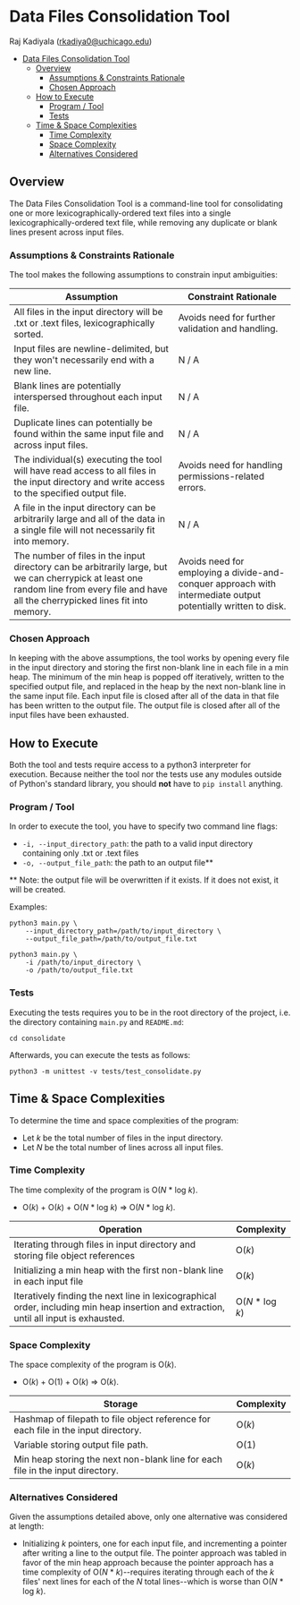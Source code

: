 # Data Files Consolidation Tool

Raj Kadiyala (rkadiya0@uchicago.edu)

- [Data Files Consolidation Tool](#data-files-consolidation-tool)
  - [Overview](#overview)
    - [Assumptions & Constraints Rationale](#assumptions--constraints-rationale)
    - [Chosen Approach](#chosen-approach)
  - [How to Execute](#how-to-execute)
    - [Program / Tool](#program--tool)
    - [Tests](#tests)
  - [Time & Space Complexities](#time--space-complexities)
    - [Time Complexity](#time-complexity)
    - [Space Complexity](#space-complexity)
    - [Alternatives Considered](#alternatives-considered)

## Overview
The Data Files Consolidation Tool is a command-line tool for consolidating one or more lexicographically-ordered text files into a single lexicographically-ordered text file, while removing any duplicate or blank lines present across input files.

### Assumptions & Constraints Rationale
The tool makes the following assumptions to constrain input ambiguities:

| Assumption                                                                                                                                                                               | Constraint Rationale                                                                                          |
| ---------------------------------------------------------------------------------------------------------------------------------------------------------------------------------------- | ------------------------------------------------------------------------------------------------------------- |
| All files in the input directory will be .txt or .text files, lexicographically sorted.                                                                                                  | Avoids need for further validation and handling.                                                              |
| Input files are newline-delimited, but they won't necessarily end with a new line.                                                                                                       | N / A                                                                                                         |
| Blank lines are potentially interspersed throughout each input file.                                                                                                                     | N / A                                                                                                         |
| Duplicate lines can potentially be found within the same input file and across input files.                                                                                              | N / A                                                                                                         |
| The individual(s) executing the tool will have read access to all files in the input directory and write access to the specified output file.                                            | Avoids need for handling permissions-related errors.                                                          |
| A file in the input directory can be arbitrarily large and all of the data in a single file will not necessarily fit into memory.                                                        | N / A                                                                                                         |
| The number of files in the input directory can be arbitrarily large, but we can cherrypick at least one random line from every file and have all the cherrypicked lines fit into memory. | Avoids need for employing a divide-and-conquer approach with intermediate output potentially written to disk. |


### Chosen Approach
In keeping with the above assumptions, the tool works by opening every file in the input directory and storing the first non-blank line in each file in a min heap. The minimum of the min heap is popped off iteratively, written to the specified output file, and replaced in the heap by the next non-blank line in the same input file. Each input file is closed after all of the data in that file has been written to the output file. The output file is closed after all of the input files have been exhausted.

## How to Execute
Both the tool and tests require access to a python3 interpreter for execution. Because neither the tool nor the tests use any modules outside of Python's standard library, you should **not** have to `pip install` anything.

### Program / Tool
In order to execute the tool, you have to specify two command line flags:
- `-i, --input_directory_path`: the path to a valid input directory containing only .txt or .text files
- `-o, --output_file_path`: the path to an output file**

** Note: the output file will be overwritten if it exists. If it does not exist, it will be created.

Examples:

```
python3 main.py \
    --input_directory_path=/path/to/input_directory \ 
    --output_file_path=/path/to/output_file.txt
```

```
python3 main.py \
    -i /path/to/input_directory \ 
    -o /path/to/output_file.txt
```

### Tests
Executing the tests requires you to be in the root directory of the project, i.e. the directory containing `main.py` and `README.md`:

```
cd consolidate
```

Afterwards, you can execute the tests as follows:

```
python3 -m unittest -v tests/test_consolidate.py
```

## Time & Space Complexities
To determine the time and space complexities of the program:
- Let _k_ be the total number of files in the input directory.
- Let _N_ be the total number of lines across all input files.

### Time Complexity
The time complexity of the program is O(_N_ * log _k_).
  - O(_k_) + O(_k_) + O(_N_ * log _k_) => O(_N_ * log _k_).

| Operation                                                                                                                              | Complexity       |
| -------------------------------------------------------------------------------------------------------------------------------------- | ---------------- |
| Iterating through files in input directory and storing file object references                                                          | O(_k_)           |
| Initializing a min heap with the first non-blank line in each input file                                                               | O(_k_)           |
| Iteratively finding the next line in lexicographical order, including min heap insertion and extraction, until all input is exhausted. | O(_N_ * log _k_) |

### Space Complexity
The space complexity of the program is O(_k_).
  -  O(_k_) + O(1) + O(_k_) => O(_k_).

| Storage                                                                            | Complexity |
| ---------------------------------------------------------------------------------- | ---------- |
| Hashmap of filepath to file object reference for each file in the input directory. | O(_k_)     |
| Variable storing output file path.                                                 | O(1)       |
| Min heap storing the next non-blank line for each file in the input directory.     | O(_k_)     |

### Alternatives Considered
Given the assumptions detailed above, only one alternative was considered at length:

* Initializing _k_ pointers, one for each input file, and incrementing a pointer after writing a line to the output file. The pointer approach was tabled in favor of the min heap approach because the pointer approach has a time complexity of O(_N_ * _k_)--requires iterating through each of the _k_ files' next lines for each of the _N_ total lines--which is worse than O(_N_ * log _k_).
